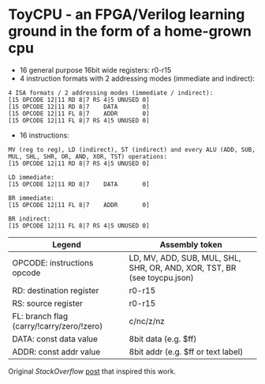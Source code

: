 # ToyCPU - an FPGA/Verilog learning ground in the form of a home-grown cpu


* 16 general purpose 16bit wide registers: r0-r15
* 4 instruction formats with 2 addressing modes (immediate and indirect):
```
4 ISA formats / 2 addressing modes (immediate / indirect):
[15 OPCODE 12|11 RD 8|7 RS 4|5 UNUSED 0]
[15 OPCODE 12|11 RD 8|7    DATA       0]
[15 OPCODE 12|11 FL 8|7    ADDR       0]
[15 OPCODE 12|11 FL 8|7 RS 4|5 UNUSED 0]
```

* 16 instructions:
```
MV (reg to reg), LD (indirect), ST (indirect) and every ALU (ADD, SUB, MUL, SHL, SHR, OR, AND, XOR, TST) operations:
[15 OPCODE 12|11 RD 8|7 RS 4|5 UNUSED 0]

LD immediate:
[15 OPCODE 12|11 RD 8|7    DATA       0]

BR immediate:
[15 OPCODE 12|11 FL 8|7    ADDR       0]

BR indirect:
[15 OPCODE 12|11 FL 8|7 RS 4|5 UNUSED 0]
```

Legend| Assembly token
------|------
OPCODE: instructions opcode            			| LD, MV, ADD, SUB, MUL, SHL, SHR, OR, AND, XOR, TST, BR (see toycpu.json)
RD: destination register                        | r0-r15
RS: source register                             | r0-r15
FL: branch flag (carry/!carry/zero/!zero)       | c/nc/z/nz
DATA: const data value                          | 8bit data (e.g. $ff)
ADDR: const addr value                          | 8bit addr (e.g. $ff or text label)


Original *StackOverflow* [post](https://stackoverflow.com/questions/51592244/implementation-of-simple-microprocessor-using-verilog/51621153#51621153) that inspired this work.
